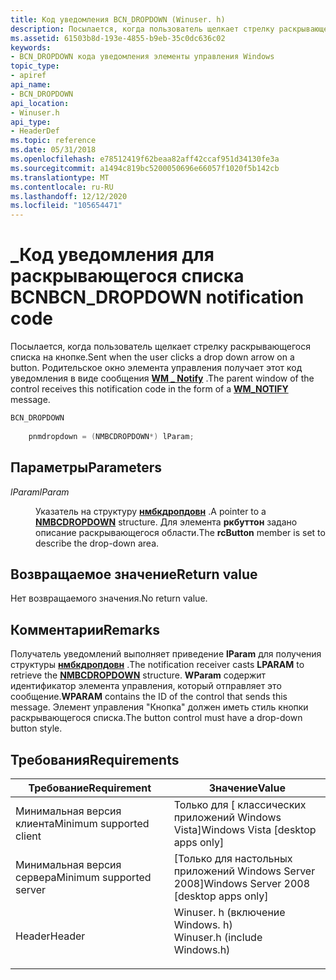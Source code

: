 ```yaml
---
title: Код уведомления BCN_DROPDOWN (Winuser. h)
description: Посылается, когда пользователь щелкает стрелку раскрывающегося списка на кнопке. Родительское окно элемента управления получает этот код уведомления в виде \_ сообщения WM notify.
ms.assetid: 61503b8d-193e-4855-b9eb-35c0dc636c02
keywords:
- BCN_DROPDOWN кода уведомления элементы управления Windows
topic_type:
- apiref
api_name:
- BCN_DROPDOWN
api_location:
- Winuser.h
api_type:
- HeaderDef
ms.topic: reference
ms.date: 05/31/2018
ms.openlocfilehash: e78512419f62beaa82aff42ccaf951d34130fe3a
ms.sourcegitcommit: a1494c819bc5200050696e66057f1020f5b142cb
ms.translationtype: MT
ms.contentlocale: ru-RU
ms.lasthandoff: 12/12/2020
ms.locfileid: "105654471"
---
```

# <a name="bcn_dropdown-notification-code"></a><span data-ttu-id="a0d30-105">\_Код уведомления для раскрывающегося списка BCN</span><span class="sxs-lookup"><span data-stu-id="a0d30-105">BCN\_DROPDOWN notification code</span></span>

<span data-ttu-id="a0d30-106">Посылается, когда пользователь щелкает стрелку раскрывающегося списка на кнопке.</span><span class="sxs-lookup"><span data-stu-id="a0d30-106">Sent when the user clicks a drop down arrow on a button.</span></span> <span data-ttu-id="a0d30-107">Родительское окно элемента управления получает этот код уведомления в виде сообщения [**WM \_ Notify**](wm-notify.md) .</span><span class="sxs-lookup"><span data-stu-id="a0d30-107">The parent window of the control receives this notification code in the form of a [**WM\_NOTIFY**](wm-notify.md) message.</span></span>


```C++
BCN_DROPDOWN
        
    pnmdropdown = (NMBCDROPDOWN*) lParam;
```



## <a name="parameters"></a><span data-ttu-id="a0d30-108">Параметры</span><span class="sxs-lookup"><span data-stu-id="a0d30-108">Parameters</span></span>

<dl> <dt>

<span data-ttu-id="a0d30-109">*lParam*</span><span class="sxs-lookup"><span data-stu-id="a0d30-109">*lParam*</span></span> 
</dt> <dd>

<span data-ttu-id="a0d30-110">Указатель на структуру [**нмбкдропдовн**](/windows/win32/api/commctrl/ns-commctrl-nmbcdropdown) .</span><span class="sxs-lookup"><span data-stu-id="a0d30-110">A pointer to a [**NMBCDROPDOWN**](/windows/win32/api/commctrl/ns-commctrl-nmbcdropdown) structure.</span></span> <span data-ttu-id="a0d30-111">Для элемента **ркбуттон** задано описание раскрывающегося области.</span><span class="sxs-lookup"><span data-stu-id="a0d30-111">The **rcButton** member is set to describe the drop-down area.</span></span>

</dd> </dl>

## <a name="return-value"></a><span data-ttu-id="a0d30-112">Возвращаемое значение</span><span class="sxs-lookup"><span data-stu-id="a0d30-112">Return value</span></span>

<span data-ttu-id="a0d30-113">Нет возвращаемого значения.</span><span class="sxs-lookup"><span data-stu-id="a0d30-113">No return value.</span></span>

## <a name="remarks"></a><span data-ttu-id="a0d30-114">Комментарии</span><span class="sxs-lookup"><span data-stu-id="a0d30-114">Remarks</span></span>

<span data-ttu-id="a0d30-115">Получатель уведомлений выполняет приведение **lParam** для получения структуры [**нмбкдропдовн**](/windows/win32/api/commctrl/ns-commctrl-nmbcdropdown) .</span><span class="sxs-lookup"><span data-stu-id="a0d30-115">The notification receiver casts **LPARAM** to retrieve the [**NMBCDROPDOWN**](/windows/win32/api/commctrl/ns-commctrl-nmbcdropdown) structure.</span></span> <span data-ttu-id="a0d30-116">**WParam** содержит идентификатор элемента управления, который отправляет это сообщение.</span><span class="sxs-lookup"><span data-stu-id="a0d30-116">**WPARAM** contains the ID of the control that sends this message.</span></span> <span data-ttu-id="a0d30-117">Элемент управления "Кнопка" должен иметь стиль кнопки раскрывающегося списка.</span><span class="sxs-lookup"><span data-stu-id="a0d30-117">The button control must have a drop-down button style.</span></span>

## <a name="requirements"></a><span data-ttu-id="a0d30-118">Требования</span><span class="sxs-lookup"><span data-stu-id="a0d30-118">Requirements</span></span>



| <span data-ttu-id="a0d30-119">Требование</span><span class="sxs-lookup"><span data-stu-id="a0d30-119">Requirement</span></span> | <span data-ttu-id="a0d30-120">Значение</span><span class="sxs-lookup"><span data-stu-id="a0d30-120">Value</span></span> |
|-------------------------------------|----------------------------------------------------------------------------------------------------------|
| <span data-ttu-id="a0d30-121">Минимальная версия клиента</span><span class="sxs-lookup"><span data-stu-id="a0d30-121">Minimum supported client</span></span><br/> | <span data-ttu-id="a0d30-122">Только для \[ классических приложений Windows Vista\]</span><span class="sxs-lookup"><span data-stu-id="a0d30-122">Windows Vista \[desktop apps only\]</span></span><br/>                                                           |
| <span data-ttu-id="a0d30-123">Минимальная версия сервера</span><span class="sxs-lookup"><span data-stu-id="a0d30-123">Minimum supported server</span></span><br/> | <span data-ttu-id="a0d30-124">\[Только для настольных приложений Windows Server 2008\]</span><span class="sxs-lookup"><span data-stu-id="a0d30-124">Windows Server 2008 \[desktop apps only\]</span></span><br/>                                                     |
| <span data-ttu-id="a0d30-125">Header</span><span class="sxs-lookup"><span data-stu-id="a0d30-125">Header</span></span><br/>                   | <dl> <span data-ttu-id="a0d30-126"><dt>Winuser. h (включение Windows. h)</dt></span><span class="sxs-lookup"><span data-stu-id="a0d30-126"><dt>Winuser.h (include Windows.h)</dt></span></span> </dl> |



 

 





